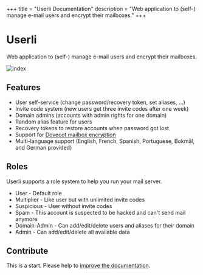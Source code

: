 +++
title = "Userli Documentation"
description = "Web application to (self-) manage e-mail users and encrypt their mailboxes."
+++

# Userli

Web application to (self-) manage e-mail users and encrypt their mailboxes.

![index](./images/index.png)

## Features

* User self-service (change password/recovery token, set aliases, ...)
* Invite code system (new users get three invite codes after one week)
* Domain admins (accounts with admin rights for one domain)
* Random alias feature for users
* Recovery tokens to restore accounts when password got lost
* Support for [Dovecot mailbox encryption](https://wiki.dovecot.org/Plugins/MailCrypt)
* Multi-language support (English, French, Spanish, Portuguese, Bokmål, and German provided)

## Roles

Userli supports a role system to help you run your mail server.

* User - Default role
* Multiplier - Like user but with unlimited invite codes
* Suspicious - User without invite codes
* Spam - This account is suspected to be hacked and can't send mail anymore
* Domain-Admin - Can add/edit/delete users and aliases for their domain
* Admin - Can add/edit/delete all available data

## Contribute

This is a start. Please help to [improve the documentation](https://github.com/systemli/userli/edit/main/hugo/content/_index.md).
